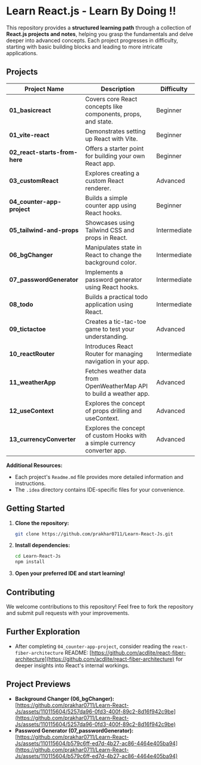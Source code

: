 # Learn React.js - Learn By Doing !!  

This repository provides a **structured learning path** through a collection of **React.js projects and notes**, helping you grasp the fundamentals and delve deeper into advanced concepts. Each project progresses in difficulty, starting with basic building blocks and leading to more intricate applications.

## Projects

| Project Name | Description | Difficulty |
|---|---|---|
| **01_basicreact** | Covers core React concepts like components, props, and state. | Beginner |
| **01_vite-react** | Demonstrates setting up React with Vite. | Beginner |
| **02_react-starts-from-here** | Offers a starter point for building your own React app. | Beginner |
| **03_customReact** | Explores creating a custom React renderer. | Advanced |
| **04_counter-app-project** | Builds a simple counter app using React hooks. | Beginner |
| **05_tailwind-and-props** | Showcases using Tailwind CSS and props in React. | Intermediate |
| **06_bgChanger** | Manipulates state in React to change the background color. | Intermediate |
| **07_passwordGenerator** | Implements a password generator using React hooks. | Intermediate |
| **08_todo** | Builds a practical todo application using React. | Intermediate |
| **09_tictactoe** | Creates a tic-tac-toe game to test your understanding. | Advanced |
| **10_reactRouter** | Introduces React Router for managing navigation in your app. | Intermediate |
| **11_weatherApp** | Fetches weather data from OpenWeatherMap API to build a weather app. | Advanced |
| **12_useContext** | Explores the concept of props drilling and useContext. | Advanced |
| **13_currencyConverter** | Explores the concept of custom Hooks with a simple currency converter app. | Advanced |

**Additional Resources:**

* Each project's `Readme.md` file provides more detailed information and instructions.
* The `.idea` directory contains IDE-specific files for your convenience.

## Getting Started

1. **Clone the repository:**
   ```bash
   git clone https://github.com/prakhar0711/Learn-React-Js.git
   ```
2. **Install dependencies:**
   ```bash
   cd Learn-React-Js
   npm install
   ```
3. **Open your preferred IDE and start learning!**

## Contributing

We welcome contributions to this repository! Feel free to fork the repository and submit pull requests with your improvements.

## Further Exploration

- After completing `04_counter-app-project`, consider reading the `react-fiber-architecture` README: [https://github.com/acdlite/react-fiber-architecture](https://github.com/acdlite/react-fiber-architecture) for deeper insights into React's internal workings.

## Project Previews

- **Background Changer (06_bgChanger):** [https://github.com/prakhar0711/Learn-React-Js/assets/110115604/5257da96-0fd3-400f-89c2-8d16f942c9be](https://github.com/prakhar0711/Learn-React-Js/assets/110115604/5257da96-0fd3-400f-89c2-8d16f942c9be)
- **Password Generator (07_passwordGenerator):** [https://github.com/prakhar0711/Learn-React-Js/assets/110115604/b579c6ff-ed7d-4b27-ac86-4464e405ba94](https://github.com/prakhar0711/Learn-React-Js/assets/110115604/b579c6ff-ed7d-4b27-ac86-4464e405ba94)


